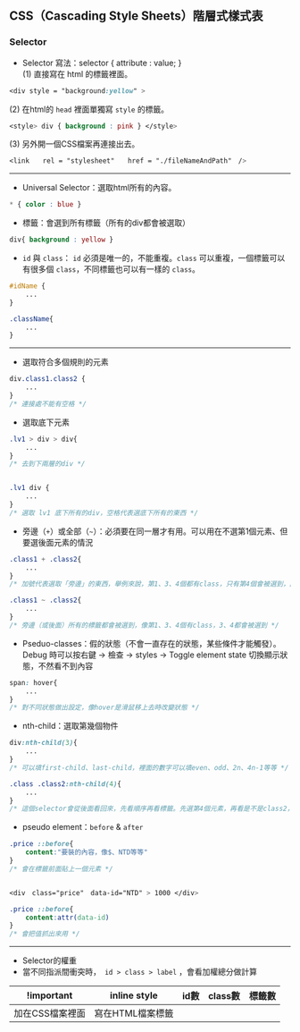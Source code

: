 ## CSS（Cascading Style Sheets）階層式樣式表
### Selector
- Selector 寫法：selector { attribute : value; }  
(1) 直接寫在 html 的標籤裡面。  
```CSS
<div style = "background:yellow" >
```  
(2) 在html的 `head` 裡面單獨寫 `style` 的標籤。  
```CSS
<style> div { background : pink } </style>
```  
(3) 另外開一個CSS檔案再連接出去。  
```CSS
<link　　rel = "stylesheet"　　href = "./fileNameAndPath"　/>
```
-----
- Universal Selector：選取html所有的內容。   
```CSS
* { color : blue }
```
- 標籤：會選到所有標籤（所有的div都會被選取）  
```CSS
div{ background : yellow }
```
- `id` 與 `class`： `id` 必須是唯一的，不能重複。`class` 可以重複，一個標籤可以有很多個 `class`，不同標籤也可以有一樣的 `class`。
```CSS
#idName {
    ...
}

.className{
    ...
}
```
-----
- 選取符合多個規則的元素
```CSS
div.class1.class2 {   
    ...
}
/* 連接處不能有空格 */

```
- 選取底下元素
```CSS
.lv1 > div > div{
    ...
}
/* 去到下兩層的div */


.lv1 div {
    ...
}
/* 選取 lv1 底下所有的div，空格代表選底下所有的東西 */
```
- 旁邊（`+`）或全部（`~`）：必須要在同一層才有用。可以用在不選第1個元素、但要選後面元素的情況
```CSS
.class1 + .class2{
    ...
}
/* 加號代表選取「旁邊」的東西，舉例來說，第1、3、4個都有class，只有第4個會被選到，因為第4個是「第3個旁邊的class」，可以想像成由上往下看 */

.class1 ~ .class2{
    ...
}
/* 旁邊（或後面）所有的標籤都會被選到，像第1、3、4個有class，3、4都會被選到 */
```
- Pseduo-classes：假的狀態（不會一直存在的狀態，某些條件才能觸發）。  
Debug 時可以按右鍵 → 檢查 → styles → Toggle element state 切換顯示狀態，不然看不到內容
```CSS
span: hover{
    ...
}
/* 對不同狀態做出設定，像hover是滑鼠移上去時改變狀態 */
```
- nth-child：選取第幾個物件
```CSS
div:nth-child(3){
    ...
}
/* 可以填first-child、last-child，裡面的數字可以填even、odd、2n、4n-1等等 */

.class .class2:nth-child(4){
    ...
}
/* 這個selector會從後面看回來，先看順序再看標籤。先選第4個元素，再看是不是class2，不是就不會回傳東西 */
```
- pseudo element：`before` & `after`
```CSS
.price ::before{
    content:"要裝的內容，像$、NTD等等"
}
/* 會在標籤前面貼上一個元素 */


<div　class="price"　data-id="NTD" > 1000 </div>

.price ::before{
    content:attr(data-id)
}
/* 會把值抓出來用 */
```
----
- Selector的權重  
- 當不同指派間衝突時，` id > class > label` ，會看加權總分做計算

| !important | inline style | id數 | class數 | 標籤數 |
| ---------- | ------------ | ---- | ------ | ------ |
| 加在CSS檔案裡面 | 寫在HTML檔案標籤 |  |  |  |
